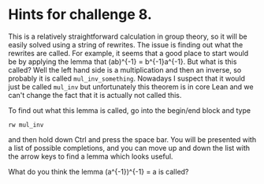 # Hints for challenge 8.

This is a relatively straightforward calculation in group theory,
so it will be easily solved using a string of rewrites. The
issue is finding out what the rewrites are called. For example,
it seems that a good place to start would be by applying
the lemma that (ab)^{-1} = b^{-1}a^{-1}. But what is
this called? Well the left hand side is a multiplication
and then an inverse, so probably it is called `mul_inv_something`. Nowadays I suspect that it would just
be called `mul_inv` but unfortunately this theorem is in core
Lean and we can't change the fact that it is actually not
called this. 

To find out what this lemma is called, go into the begin/end block and type

`rw mul_inv`

and then hold down Ctrl and press the space bar. You will be presented with a list of possible completions, and you can move up and down the list with the arrow keys to find a lemma which looks useful.

What do you think the lemma (a^{-1})^{-1} = a is called?


